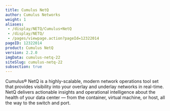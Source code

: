 ```yaml
---
title: Cumulus NetQ
author: Cumulus Networks
weight: 1
aliases:
 - /display/NETQ/Cumulus+NetQ
 - /display/NETQ/
 - /pages/viewpage.action?pageId=12322014
pageID: 12322014
product: Cumulus NetQ
version: 2.2.0
imgData: cumulus-netq-22
siteSlug: cumulus-netq-22
subsection: true
---
```

Cumulus® NetQ is a highly-scalable, modern network operations tool set that provides visibility into your overlay and underlay networks in real-time. NetQ delivers actionable insights and operational intelligence about the health of your data center — from the container, virtual machine, or host, all the way to the switch and port.
